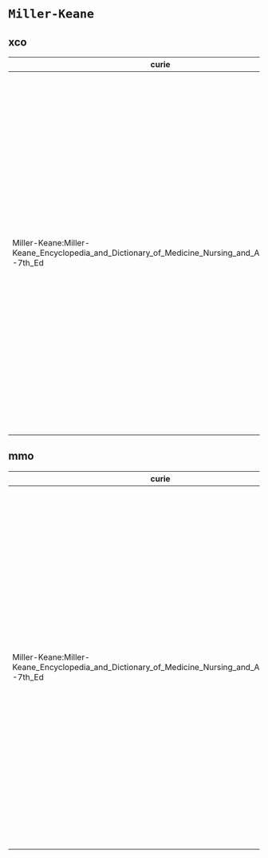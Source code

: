 # `Miller-Keane`
## xco
| curie                                                                                               |   usages | nodes                                                                                                                                                                                                                                                                                                                                                                                                                                                                                                                                                                                                                                                                                                                                                                                                                                                                                                                                                                                                                                                                                                                                                                                                                                                                                                                                                                                                                                                                                                                                                                                                                                                                                                                                                                                                                                                                                                                                                                                                                                                                                                            |
|-----------------------------------------------------------------------------------------------------|----------|------------------------------------------------------------------------------------------------------------------------------------------------------------------------------------------------------------------------------------------------------------------------------------------------------------------------------------------------------------------------------------------------------------------------------------------------------------------------------------------------------------------------------------------------------------------------------------------------------------------------------------------------------------------------------------------------------------------------------------------------------------------------------------------------------------------------------------------------------------------------------------------------------------------------------------------------------------------------------------------------------------------------------------------------------------------------------------------------------------------------------------------------------------------------------------------------------------------------------------------------------------------------------------------------------------------------------------------------------------------------------------------------------------------------------------------------------------------------------------------------------------------------------------------------------------------------------------------------------------------------------------------------------------------------------------------------------------------------------------------------------------------------------------------------------------------------------------------------------------------------------------------------------------------------------------------------------------------------------------------------------------------------------------------------------------------------------------------------------------------|
| Miller-Keane:Miller-Keane_Encyclopedia_and_Dictionary_of_Medicine_Nursing_and_Allied_Health--7th_Ed |       18 | [http://purl.obolibrary.org/obo/XCO:0000133](https://bioregistry.io/http://purl.obolibrary.org/obo/XCO:0000133), [http://purl.obolibrary.org/obo/XCO:0000181](https://bioregistry.io/http://purl.obolibrary.org/obo/XCO:0000181), [http://purl.obolibrary.org/obo/XCO:0000182](https://bioregistry.io/http://purl.obolibrary.org/obo/XCO:0000182), [http://purl.obolibrary.org/obo/XCO:0000183](https://bioregistry.io/http://purl.obolibrary.org/obo/XCO:0000183), [http://purl.obolibrary.org/obo/XCO:0000194](https://bioregistry.io/http://purl.obolibrary.org/obo/XCO:0000194), [http://purl.obolibrary.org/obo/XCO:0000214](https://bioregistry.io/http://purl.obolibrary.org/obo/XCO:0000214), [http://purl.obolibrary.org/obo/XCO:0000234](https://bioregistry.io/http://purl.obolibrary.org/obo/XCO:0000234), [http://purl.obolibrary.org/obo/XCO:0000246](https://bioregistry.io/http://purl.obolibrary.org/obo/XCO:0000246), [http://purl.obolibrary.org/obo/XCO:0000255](https://bioregistry.io/http://purl.obolibrary.org/obo/XCO:0000255), [http://purl.obolibrary.org/obo/XCO:0000260](https://bioregistry.io/http://purl.obolibrary.org/obo/XCO:0000260), [http://purl.obolibrary.org/obo/XCO:0000282](https://bioregistry.io/http://purl.obolibrary.org/obo/XCO:0000282), [http://purl.obolibrary.org/obo/XCO:0000283](https://bioregistry.io/http://purl.obolibrary.org/obo/XCO:0000283), [http://purl.obolibrary.org/obo/XCO:0000284](https://bioregistry.io/http://purl.obolibrary.org/obo/XCO:0000284), [http://purl.obolibrary.org/obo/XCO:0000363](https://bioregistry.io/http://purl.obolibrary.org/obo/XCO:0000363), [http://purl.obolibrary.org/obo/XCO:0000385](https://bioregistry.io/http://purl.obolibrary.org/obo/XCO:0000385), [http://purl.obolibrary.org/obo/XCO:0000517](https://bioregistry.io/http://purl.obolibrary.org/obo/XCO:0000517), [http://purl.obolibrary.org/obo/XCO:0000518](https://bioregistry.io/http://purl.obolibrary.org/obo/XCO:0000518), [http://purl.obolibrary.org/obo/XCO:0000519](https://bioregistry.io/http://purl.obolibrary.org/obo/XCO:0000519) |
## mmo
| curie                                                                                               |   usages | nodes                                                                                                                                                                                                                                                                                                                                                                                                                                                                                                                                                                                                                                                                                                                                                                                                                                                                                                                                                                                                                                                                                                                                                                                                                                                                                                                                                                                                                                                                                                                                                                                                                                                                                                                                                                                                                                                                                                                                                                                                                                                                                                            |
|-----------------------------------------------------------------------------------------------------|----------|------------------------------------------------------------------------------------------------------------------------------------------------------------------------------------------------------------------------------------------------------------------------------------------------------------------------------------------------------------------------------------------------------------------------------------------------------------------------------------------------------------------------------------------------------------------------------------------------------------------------------------------------------------------------------------------------------------------------------------------------------------------------------------------------------------------------------------------------------------------------------------------------------------------------------------------------------------------------------------------------------------------------------------------------------------------------------------------------------------------------------------------------------------------------------------------------------------------------------------------------------------------------------------------------------------------------------------------------------------------------------------------------------------------------------------------------------------------------------------------------------------------------------------------------------------------------------------------------------------------------------------------------------------------------------------------------------------------------------------------------------------------------------------------------------------------------------------------------------------------------------------------------------------------------------------------------------------------------------------------------------------------------------------------------------------------------------------------------------------------|
| Miller-Keane:Miller-Keane_Encyclopedia_and_Dictionary_of_Medicine_Nursing_and_Allied_Health--7th_Ed |       18 | [http://purl.obolibrary.org/obo/MMO:0000383](https://bioregistry.io/http://purl.obolibrary.org/obo/MMO:0000383), [http://purl.obolibrary.org/obo/MMO:0000384](https://bioregistry.io/http://purl.obolibrary.org/obo/MMO:0000384), [http://purl.obolibrary.org/obo/MMO:0000385](https://bioregistry.io/http://purl.obolibrary.org/obo/MMO:0000385), [http://purl.obolibrary.org/obo/MMO:0000427](https://bioregistry.io/http://purl.obolibrary.org/obo/MMO:0000427), [http://purl.obolibrary.org/obo/MMO:0000431](https://bioregistry.io/http://purl.obolibrary.org/obo/MMO:0000431), [http://purl.obolibrary.org/obo/MMO:0000441](https://bioregistry.io/http://purl.obolibrary.org/obo/MMO:0000441), [http://purl.obolibrary.org/obo/MMO:0000442](https://bioregistry.io/http://purl.obolibrary.org/obo/MMO:0000442), [http://purl.obolibrary.org/obo/MMO:0000449](https://bioregistry.io/http://purl.obolibrary.org/obo/MMO:0000449), [http://purl.obolibrary.org/obo/MMO:0000474](https://bioregistry.io/http://purl.obolibrary.org/obo/MMO:0000474), [http://purl.obolibrary.org/obo/MMO:0000480](https://bioregistry.io/http://purl.obolibrary.org/obo/MMO:0000480), [http://purl.obolibrary.org/obo/MMO:0000482](https://bioregistry.io/http://purl.obolibrary.org/obo/MMO:0000482), [http://purl.obolibrary.org/obo/MMO:0000484](https://bioregistry.io/http://purl.obolibrary.org/obo/MMO:0000484), [http://purl.obolibrary.org/obo/MMO:0000486](https://bioregistry.io/http://purl.obolibrary.org/obo/MMO:0000486), [http://purl.obolibrary.org/obo/MMO:0000488](https://bioregistry.io/http://purl.obolibrary.org/obo/MMO:0000488), [http://purl.obolibrary.org/obo/MMO:0000523](https://bioregistry.io/http://purl.obolibrary.org/obo/MMO:0000523), [http://purl.obolibrary.org/obo/MMO:0000524](https://bioregistry.io/http://purl.obolibrary.org/obo/MMO:0000524), [http://purl.obolibrary.org/obo/MMO:0000553](https://bioregistry.io/http://purl.obolibrary.org/obo/MMO:0000553), [http://purl.obolibrary.org/obo/MMO:0000631](https://bioregistry.io/http://purl.obolibrary.org/obo/MMO:0000631) |
